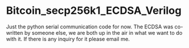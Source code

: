 # Bitcoin_secp256k1_ECDSA_Verilog
Just the python serial communication code for now. The ECDSA was co-written by someone else, we are both up in the air in what we want to do with it. If there is any inquiry for it please email me.
